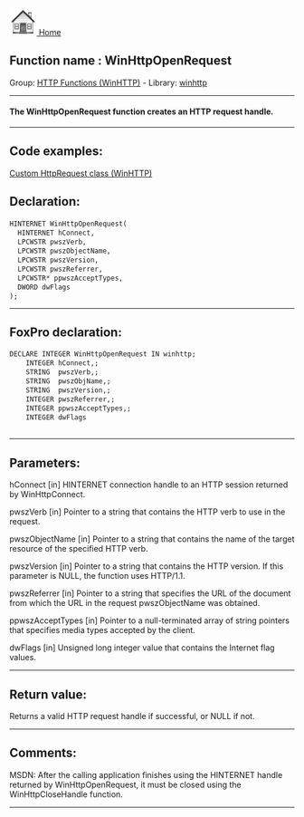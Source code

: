 [<img src="../../images/home.png"> Home ](https://github.com/VFPX/Win32API)  

## Function name : WinHttpOpenRequest
Group: [HTTP Functions (WinHTTP)](../../functions_group.md#HTTP_Functions_(WinHTTP))  -  Library: [winhttp](../../libraries.md#winhttp)  
***  


#### The WinHttpOpenRequest function creates an HTTP request handle.
***  


## Code examples:
[Custom HttpRequest class (WinHTTP)](../../samples/sample_397.md)  

## Declaration:
```foxpro  
HINTERNET WinHttpOpenRequest(
  HINTERNET hConnect,
  LPCWSTR pwszVerb,
  LPCWSTR pwszObjectName,
  LPCWSTR pwszVersion,
  LPCWSTR pwszReferrer,
  LPCWSTR* ppwszAcceptTypes,
  DWORD dwFlags
);  
```  
***  


## FoxPro declaration:
```foxpro  
DECLARE INTEGER WinHttpOpenRequest IN winhttp;
	INTEGER hConnect,;
	STRING  pwszVerb,;
	STRING  pwszObjName,;
	STRING  pwszVersion,;
	INTEGER pwszReferrer,;
	INTEGER ppwszAcceptTypes,;
	INTEGER dwFlags
  
```  
***  


## Parameters:
hConnect 
[in] HINTERNET connection handle to an HTTP session returned by WinHttpConnect. 

pwszVerb 
[in] Pointer to a string that contains the HTTP verb to use in the request.

pwszObjectName 
[in] Pointer to a string that contains the name of the target resource of the specified HTTP verb.

pwszVersion 
[in] Pointer to a string that contains the HTTP version. If this parameter is NULL, the function uses HTTP/1.1. 

pwszReferrer 
[in] Pointer to a string that specifies the URL of the document from which the URL in the request pwszObjectName was obtained.

ppwszAcceptTypes 
[in] Pointer to a null-terminated array of string pointers that specifies media types accepted by the client.

dwFlags 
[in] Unsigned long integer value that contains the Internet flag values.  
***  


## Return value:
Returns a valid HTTP request handle if successful, or NULL if not.  
***  


## Comments:
MSDN: After the calling application finishes using the HINTERNET handle returned by WinHttpOpenRequest, it must be closed using the WinHttpCloseHandle function.  
  
***  


